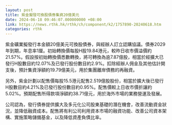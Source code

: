 ```yaml
---
layout: post
title: 紫金擬發可換股債券集資20億美元
date: 2024-06-18 09:46:07.000000000 +08:00
link: https://news.rthk.hk/rthk/ch/component/k2/1757890-20240618.htm
categories: rthk
---
```


紫金礦業擬發行本金額20億美元可換股債券，與經辦人訂立認購協議。債券2029年到期，年息率1厘。初始轉換價每股H股19.84港元，較昨日收市價溢價約21.57%。假設按初始轉換價悉數轉換，將可轉換為逾7.87億股，相當於經擴大已發行H股數目約12.07%及已發行股份數目約2.9%。扣除經辦人佣金及其他估計開支後，預計集資淨額約19.79億美元，用於集團離岸債務的再融資。

另外，紫金計劃以配售價每股15.5港元配售2.519億股股份，相當於擴大後已發行H股數目約4.21%及已發行股份數目約0.95%。配售價較上日收市價折讓約5.02%。預期配售所得款項淨額約38.71億元，用於海外市場的業務營運及發展。

公司認為，發行債券提供擴大及多元化公司股東基礎的潛在機會，改善流動資金狀況，並降低融資成本。配售將有利公司利用資本市場的融資功能、改善公司資本架構、實施策略儲備基金，以及降低資產負債比率。
